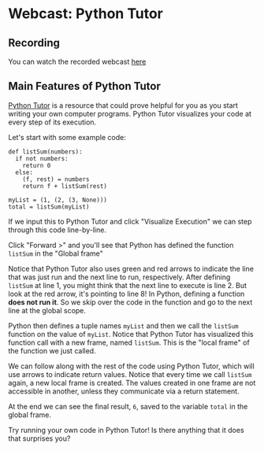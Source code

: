 # Webcast: Python Tutor

## Recording

You can watch the recorded webcast [here](https://www.youtube.com/watch?v=hrSWb6kPmlA)

## Main Features of Python Tutor

[Python Tutor](http://pythontutor.com/) is a resource that could prove helpful for you as you start writing your own computer programs. Python Tutor visualizes your code at every step of its execution.

Let's start with some example code:

```
def listSum(numbers):
  if not numbers:
    return 0
  else:
    (f, rest) = numbers
    return f + listSum(rest)

myList = (1, (2, (3, None)))
total = listSum(myList)
```

If we input this to Python Tutor and click "Visualize Execution" we can step through this code line-by-line.

Click "Forward >" and you'll see that Python has defined the function `listSum` in the "Global frame"

Notice that Python Tutor also uses green and red arrows to indicate the line that was just run and the next line to run, respectively. After defining `listSum` at line 1, you might think that the next line to execute is line 2. But look at the red arrow, it's pointing to line 8! In Python, defining a function __does not run it__. So we skip over the code in the function and go to the next line at the global scope.

Python then defines a tuple names `myList` and then we call the `listSum` function on the value of `myList`. Notice that Python Tutor has visualized this function call with a new frame, named `listSum`. This is the "local frame" of the function we just called. 

We can follow along with the rest of the code using Python Tutor, which will use arrows to indicate return values. Notice that every time we call `listSum` again, a new local frame is created. The values created in one frame are not accessible in another, unless they communicate via a return statement.

At the end we can see the final result, `6`, saved to the variable `total` in the global frame.

Try running your own code in Python Tutor! Is there anything that it does that surprises you?